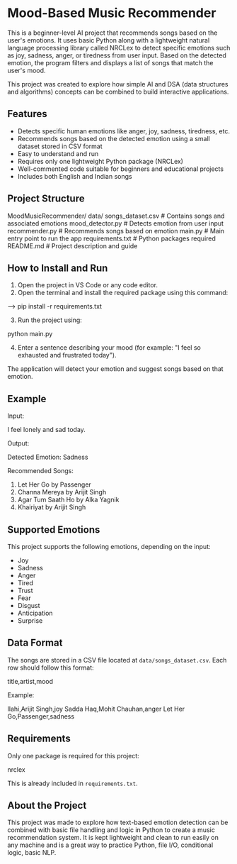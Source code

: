 # Mood-Based Music Recommender

This is a beginner-level AI project that recommends songs based on the user's emotions. It uses basic Python along with a lightweight natural language processing library called NRCLex to detect specific emotions such as joy, sadness, anger, or tiredness from user input. Based on the detected emotion, the program filters and displays a list of songs that match the user's mood.

This project was created to explore how simple AI and DSA (data structures and algorithms) concepts can be combined to build interactive applications.

## Features

- Detects specific human emotions like anger, joy, sadness, tiredness, etc.
- Recommends songs based on the detected emotion using a small dataset stored in CSV format
- Easy to understand and run
- Requires only one lightweight Python package (NRCLex)
- Well-commented code suitable for beginners and educational projects
- Includes both English and Indian songs

## Project Structure

MoodMusicRecommender/
    data/
        songs_dataset.csv     # Contains songs and associated emotions
mood_detector.py              # Detects emotion from user input
recommender.py                # Recommends songs based on emotion
main.py                       # Main entry point to run the app
requirements.txt              # Python packages required
README.md                     # Project description and guide


## How to Install and Run

1. Open the project in VS Code or any code editor.
2. Open the terminal and install the required package using this command:


-->     pip install -r requirements.txt


3. Run the project using:


python main.py


4. Enter a sentence describing your mood 
(for example: "I feel so exhausted and frustrated today").

The application will detect your emotion and suggest songs based on that emotion.

## Example

Input:


I feel lonely and sad today.


Output:


Detected Emotion: Sadness

Recommended Songs:
1. Let Her Go by Passenger
2. Channa Mereya by Arijit Singh
3. Agar Tum Saath Ho by Alka Yagnik
4. Khairiyat by Arijit Singh


## Supported Emotions

This project supports the following emotions, depending on the input:
- Joy
- Sadness
- Anger
- Tired
- Trust
- Fear
- Disgust
- Anticipation
- Surprise

## Data Format

The songs are stored in a CSV file located at `data/songs_dataset.csv`. Each row should follow this format:


title,artist,mood


Example:


Ilahi,Arijit Singh,joy
Sadda Haq,Mohit Chauhan,anger
Let Her Go,Passenger,sadness


## Requirements

Only one package is required for this project:

nrclex


This is already included in `requirements.txt`.

## About the Project

This project was made to explore how text-based emotion detection can be combined with basic file handling and logic in Python to create a music recommendation system. It is kept lightweight and clean to run easily on any machine and is a great way to practice Python, file I/O, conditional logic, basic NLP.
